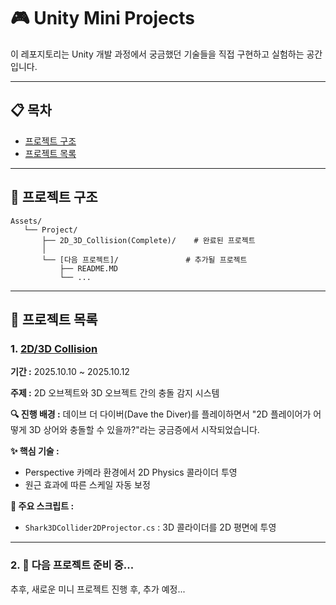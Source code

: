 # 🎮 Unity Mini Projects

이 레포지토리는 Unity 개발 과정에서 궁금했던 기술들을 직접 구현하고 실험하는 공간입니다.

---

## 📋 목차

- [프로젝트 구조](#-프로젝트-구조)
- [프로젝트 목록](#-프로젝트-목록)

---

## 📁 프로젝트 구조

```
Assets/
   └── Project/
       ├── 2D_3D_Collision(Complete)/    # 완료된 프로젝트
       │
       └── [다음 프로젝트]/               # 추가될 프로젝트
           ├── README.MD
           └── ...
```

---

## 🎯 프로젝트 목록

### 1. [2D/3D Collision](./Assets/Project/2D_3D_Collision(Complete)/README.MD)

**기간 :** 2025.10.10 ~ 2025.10.12

**주제 :** 2D 오브젝트와 3D 오브젝트 간의 충돌 감지 시스템

**🔍 진행 배경 :**
데이브 더 다이버(Dave the Diver)를 플레이하면서 "2D 플레이어가 어떻게 3D 상어와 충돌할 수 있을까?"라는 궁금증에서 시작되었습니다.

**✨ 핵심 기술 :**
- Perspective 카메라 환경에서 2D Physics 콜라이더 투영
- 원근 효과에 따른 스케일 자동 보정

**📂 주요 스크립트 :**
- `Shark3DCollider2DProjector.cs` : 3D 콜라이더를 2D 평면에 투영

---

### 2. 🚧 다음 프로젝트 준비 중...

추후, 새로운 미니 프로젝트 진행 후, 추가 예정...
